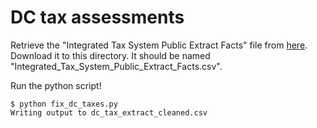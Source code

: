 # DC tax assessments

Retrieve the "Integrated Tax System Public Extract Facts" file from [here](https://opendata.dc.gov/datasets/integrated-tax-system-public-extract-facts). Download it to this directory. It should be named "Integrated_Tax_System_Public_Extract_Facts.csv". 

Run the python script! 


	$ python fix_dc_taxes.py 
	Writing output to dc_tax_extract_cleaned.csv